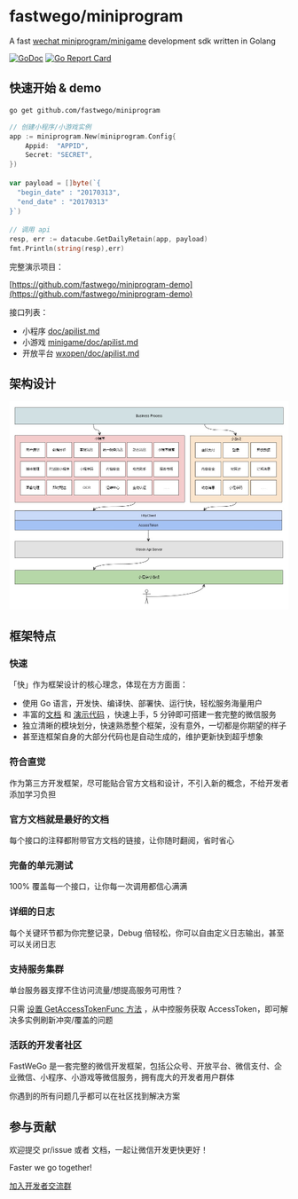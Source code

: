 # fastwego/miniprogram

A fast [wechat miniprogram/minigame](https://developers.weixin.qq.com/miniprogram/dev/framework/) development sdk written in Golang

[![GoDoc](https://pkg.go.dev/badge/github.com/fastwego/miniprogram?status.svg)](https://pkg.go.dev/github.com/fastwego/miniprogram?tab=doc)
[![Go Report Card](https://goreportcard.com/badge/github.com/fastwego/miniprogram)](https://goreportcard.com/report/github.com/fastwego/miniprogram)

## 快速开始 & demo

```shell script
go get github.com/fastwego/miniprogram
```

```go
// 创建小程序/小游戏实例
app := miniprogram.New(miniprogram.Config{
    Appid:  "APPID",
    Secret: "SECRET",
})

var payload = []byte(`{
  "begin_date" : "20170313",
  "end_date" : "20170313"
}`)

// 调用 api
resp, err := datacube.GetDailyRetain(app, payload)
fmt.Println(string(resp),err)
```


完整演示项目：

[https://github.com/fastwego/miniprogram-demo](https://github.com/fastwego/miniprogram-demo)

接口列表：

- 小程序 [doc/apilist.md](doc/apilist.md)
- 小游戏 [minigame/doc/apilist.md](minigame/doc/apilist.md)
- 开放平台 [wxopen/doc/apilist.md](wxopen/doc/apilist.md)

## 架构设计

![sdk](./doc/img/sdk.jpg)

## 框架特点

### 快速

「快」作为框架设计的核心理念，体现在方方面面：

- 使用 Go 语言，开发快、编译快、部署快、运行快，轻松服务海量用户
- 丰富的[文档](https://pkg.go.dev/github.com/fastwego/miniprogram) 和 [演示代码](https://github.com/fastwego/miniprogram-demo) ，快速上手，5 分钟即可搭建一套完整的微信服务
- 独立清晰的模块划分，快速熟悉整个框架，没有意外，一切都是你期望的样子
- 甚至连框架自身的大部分代码也是自动生成的，维护更新快到超乎想象

### 符合直觉

作为第三方开发框架，尽可能贴合官方文档和设计，不引入新的概念，不给开发者添加学习负担

### 官方文档就是最好的文档

每个接口的注释都附带官方文档的链接，让你随时翻阅，省时省心

### 完备的单元测试

100% 覆盖每一个接口，让你每一次调用都信心满满

### 详细的日志

每个关键环节都为你完整记录，Debug 倍轻松，你可以自由定义日志输出，甚至可以关闭日志


### 支持服务集群

单台服务器支撑不住访问流量/想提高服务可用性？

只需 [设置 GetAccessTokenFunc 方法](https://pkg.go.dev/github.com/fastwego/miniprogram/?tab=doc#example-Miniprogram.SetGetAccessTokenHandler) ，从中控服务获取 AccessToken，即可解决多实例刷新冲突/覆盖的问题

### 活跃的开发者社区

FastWeGo 是一套完整的微信开发框架，包括公众号、开放平台、微信支付、企业微信、小程序、小游戏等微信服务，拥有庞大的开发者用户群体

你遇到的所有问题几乎都可以在社区找到解决方案


## 参与贡献

欢迎提交 pr/issue 或者 文档，一起让微信开发更快更好！

Faster we go together!

[加入开发者交流群](https://github.com/fastwego/fastwego.dev#%E5%BC%80%E5%8F%91%E8%80%85%E4%BA%A4%E6%B5%81%E7%BE%A4)
